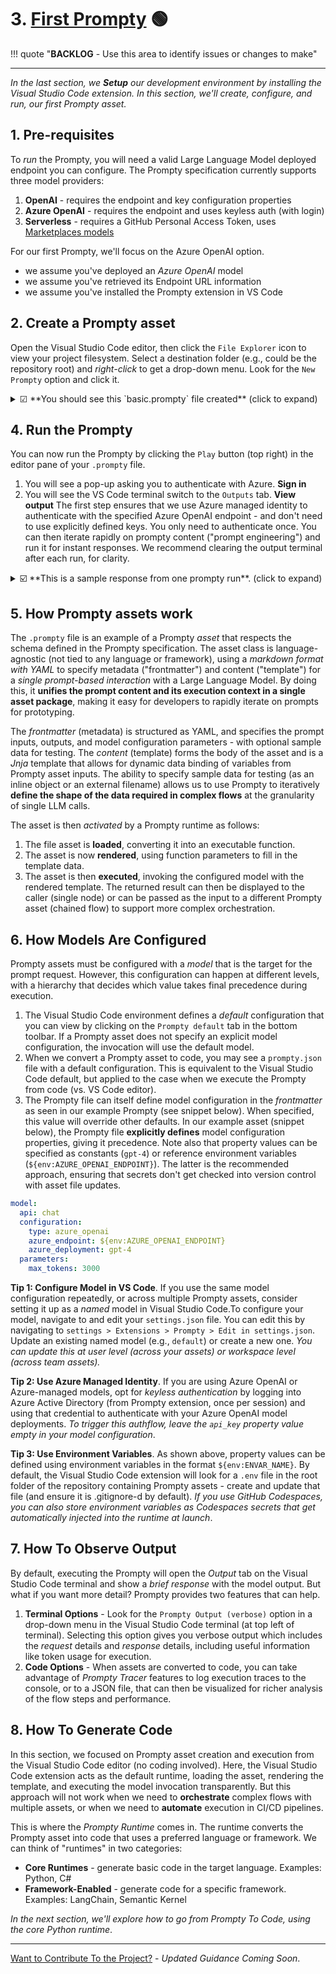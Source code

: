 # 3. [First Prompty](https://www.prompty.ai/docs/getting-started/first-prompty) 🟢

!!! quote "**BACKLOG** - Use this area to identify issues or changes to make"

---


_In the last section, we **Setup** our development environment by installing the Visual Studio Code extension. In this section, we'll create, configure, and run, our first Prompty asset._

## 1. Pre-requisites

To _run_ the Prompty, you will need a valid Large Language Model deployed endpoint you can configure. The Prompty specification currently supports three model providers:

1. **OpenAI** - requires the endpoint and key configuration properties
1. **Azure OpenAI** - requires the endpoint and uses keyless auth (with login)
1. **Serverless** - requires a GitHub Personal Access Token, uses [Marketplaces models](https://github.com/marketplace/models)

For our first Prompty, we'll focus on the Azure OpenAI option.
 - we assume you've deployed an _Azure OpenAI_ model 
 - we assume you've retrieved its Endpoint URL information
 - we assume you've installed the Prompty extension in VS Code

## 2. Create a Prompty asset

Open the Visual Studio Code editor, then click the `File Explorer` icon to view your project filesystem. Select a destination folder (e.g., could be the repository root) and _right-click_ to get a drop-down menu. Look for the `New Prompty` option and click it.

<details>
<summary> ☑ **You should see this `basic.prompty` file created** (click to expand) </summary>
```markdown
---
name: ExamplePrompt
description: A prompt that uses context to ground an incoming question
authors:
  - Seth Juarez
model:
  api: chat
  configuration:
    type: azure_openai
    azure_endpoint: ${env:AZURE_OPENAI_ENDPOINT}
    azure_deployment: <your-deployment>
    api_version: 2024-07-01-preview
  parameters:
    max_tokens: 3000
sample:
  firstName: Seth
  context: >
    The Alpine Explorer Tent boasts a detachable divider for privacy, 
    numerous mesh windows and adjustable vents for ventilation, and 
    a waterproof design. It even has a built-in gear loft for storing 
    your outdoor essentials. In short, it's a blend of privacy, comfort, 
    and convenience, making it your second home in the heart of nature!
  question: What can you tell me about your tents?
---

system:
You are an AI assistant who helps people find information. As the assistant, 
you answer questions briefly, succinctly, and in a personable manner using 
markdown and even add some personal flair with appropriate emojis.

# Customer
You are helping {{firstName}} to find answers to their questions.
Use their name to address them in your responses.

# Context
Use the following context to provide a more personalized response to {{firstName}}:
{{context}}

user:
{{question}}

```
</details>

## 3. Update the default Prompty

You can now update the file contents as shown below. Here, we have made three changes:

- We changed the frontmatter (metadata) to customize _name, description, authors_
- We updated the model (configuration) to reflect the _endpoint, deployment_
- We updated the content (template) to tailor response behavior _with examples_

Note that we updated the model to get its endpoint information from a `AZURE_OPENAI_ENDPOINT` environment variable. Make sure you set this in the terminal, or in a `.env` file at the root of the repo.

<details>
<summary> ☑ **This is our updated `shakespeare.prompty` asset** (click to expand) </summary>
```markdown
---
name: Shakespearean Writing Prompty
description: A prompt that answers questions in Shakespearean style using GPT-4
authors:
  - Bethany Jepchumba
model:
  api: chat
  configuration:
    type: azure_openai
    azure_endpoint: ${env:AZURE_OPENAI_ENDPOINT}
    azure_deployment: gpt-4
  parameters:
    max_tokens: 3000
sample:
  question: Please write a short text inviting friends to a Game Night.
---

system:
You are a Shakespearean writing assistant who speaks in a Shakespearean style. You help people come up with creative ideas and content like stories, poems, and songs that use Shakespearean style of writing style, including words like "thou" and "hath”.
Here are some example of Shakespeare's style:
- Romeo, Romeo! Wherefore art thou Romeo?
- Love looks not with the eyes, but with the mind; and therefore is winged Cupid painted blind.
- Shall I compare thee to a summer's day? Thou art more lovely and more temperate.

example:
user: Please write a short text turning down an invitation to dinner.
assistant: Dearest,
  Regretfully, I must decline thy invitation.
  Prior engagements call me hence. Apologies.

user:
{{question}}
```
</details>

## 4. Run the Prompty
You can now run the Prompty by clicking the `Play` button (top right) in the editor pane of your `.prompty` file.

1. You will see a pop-up asking you to authenticate with Azure. **Sign in**
1. You will see the VS Code terminal switch to the `Outputs` tab. **View output**
The first step ensures that we use Azure managed identity to authenticate with the specified Azure OpenAI endpoint - and don't need to use explicitly defined keys. You only need to authenticate once. You can then iterate rapidly on prompty content ("prompt engineering") and run it for instant responses. We recommend clearing the output terminal after each run, for clarity.
<details>
<summary> ☑️ **This is a sample response from one prompty run**. (click to expand) </summary>

```bash
Friends most dear,

I do entreat thee to join me for an evening of mirth and games anon. 
Let us gather our wits and spirits for a night of sport and jest.

Thy presence would bring great joy.

Yours in fellowship,
[Your Name]
```
</details>


## 5. How Prompty assets work

The `.prompty` file is an example of a Prompty _asset_ that respects the schema defined in the Prompty specification. The asset class is language-agnostic (not tied to any language or framework), using a _markdown format with YAML_ to specify metadata ("frontmatter") and content ("template") for a _single prompt-based interaction_ with a Large Language Model. By doing this, it **unifies the prompt content and its execution context in a single asset package**, making it easy for developers to rapidly iterate on prompts for prototyping.

The _frontmatter_ (metadata) is structured as YAML, and specifies the prompt inputs, outputs, and model configuration parameters - with optional sample data for testing. The _content_ (template) forms the body of the asset and is a _Jnja_ template that allows for dynamic data binding of variables from Prompty asset inputs. The ability to specify sample data for testing (as an inline object or an external filename) allows us to use Prompty to iteratively **define the shape of the data required in complex flows** at the granularity of single LLM calls. 

The asset is then _activated_ by a Prompty runtime as follows:
1. The file asset is **loaded**, converting it into an executable function.
1. The asset is now **rendered**, using function parameters to fill in the template data.
1. The asset is then **executed**, invoking the configured model with the rendered template.
The returned result can then be displayed to the caller (single node) or can be passed as the input to a different Prompty asset (chained flow) to support more complex orchestration.

## 6. How Models Are Configured

Prompty assets must be configured with a _model_ that is the target for the prompt request. However, this configuration can happen at different levels, with a hierarchy that decides which value takes final precedence during execution.

1. The Visual Studio Code environment defines a _default_ configuration that you can view by clicking on the `Prompty default` tab in the bottom toolbar. If a Prompty asset does not specify an explicit model configuration, the invocation will use the default model.
1. When we convert a Prompty asset to code, you may see a `prompty.json` file with a default configuration. This is equivalent to the Visual Studio Code default, but applied to the case when we execute the Prompty from code (vs. VS Code editor).
1. The Prompty file can itself define model configuration in the _frontmatter_ as seen in our example Prompty (see snippet below). When specified, this value will override other defaults.
In our example asset (snippet below), the Prompty file **explicitly defines** model configuration properties, giving it precedence. Note also that property values can be specified as constants (`gpt-4`) or reference environment variables (`${env:AZURE_OPENAI_ENDPOINT}`). The latter is the recommended approach, ensuring that secrets don't get checked into version control with asset file updates.

```yaml
model:
  api: chat
  configuration:
    type: azure_openai
    azure_endpoint: ${env:AZURE_OPENAI_ENDPOINT}
    azure_deployment: gpt-4
  parameters:
    max_tokens: 3000
```

**Tip 1: Configure Model in VS Code**. If you use the same model configuration repeatedly, or across multiple Prompty assets, consider setting it up as a _named_ model in Visual Studio Code.To configure your model, navigate to and edit your ``settings.json`` file. You can edit this by navigating to ``settings > Extensions > Prompty > Edit in settings.json``. Update an existing named model (e.g., `default`) or create a new one. _You can update this at user level (across your assets) or workspace level (across team assets)._ 

**Tip 2: Use Azure Managed Identity**. If you are using Azure OpenAI or Azure-managed models, opt for _keyless authentication_ by logging into Azure Active Directory (from Prompty extension, once per session) and using that credential to authenticate with your Azure OpenAI model deployments. _To trigger this authflow, leave the `api_key` property value empty in your model configuration_.

**Tip 3: Use Environment Variables**. As shown above, property values can be defined using environment variables in the format ``${env:ENVAR_NAME}``. By default, the Visual Studio Code extension will look for a `.env` file in the root folder of the repository containing Prompty assets - create and update that file (and ensure it is .gitignore-d by default). _If you use GitHub Codespaces, you can also store environment variables as Codespaces secrets that get automatically injected into the runtime at launch_.

## 7. How To Observe Output

By default, executing the Prompty will open the _Output_ tab on the Visual Studio Code terminal and show a _brief response_ with the model output. But what if you want more detail? Prompty provides two features that can help.

1. **Terminal Options** - Look for the `Prompty Output (verbose)` option in a drop-down menu in the Visual Studio Code terminal (at top left of terminal). Selecting this option gives you verbose output which includes the _request_ details and _response_ details, including useful information like token usage for execution.
1. **Code Options** - When assets are converted to code, you can take advantage of _Prompty Tracer_ features to log execution traces to the console, or to a JSON file, that can then be visualized for richer analysis of the flow steps and performance.

## 8. How To Generate Code

In this section, we focused on Prompty asset creation and execution from the Visual Studio Code editor (no coding involved). Here, the Visual Studio Code extension acts as the default runtime, loading the asset, rendering the template, and executing the model invocation transparently. But this approach will not work when we need to **orchestrate** complex flows with multiple assets, or when we need to **automate** execution in CI/CD pipelines.

This is where the _Prompty Runtime_ comes in. The runtime converts the Prompty asset into code that uses a preferred language or framework. We can think of "runtimes" in two categories:

- **Core Runtimes** - generate basic code in the target language. Examples: Python, C#
- **Framework-Enabled** - generate code for a specific framework. Examples: LangChain, Semantic Kernel

*In the next section, we'll explore how to go from Prompty To Code, using the core Python runtime*.


---
[Want to Contribute To the Project?](/docs/contributing/) - _Updated Guidance Coming Soon_.
